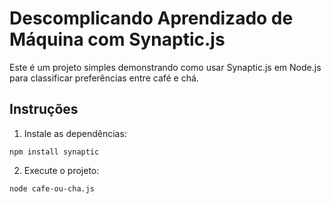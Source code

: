 # Descomplicando Aprendizado de Máquina com Synaptic.js

Este é um projeto simples demonstrando como usar Synaptic.js em Node.js para classificar preferências entre café e chá.

## Instruções

1. Instale as dependências:
```
npm install synaptic
```

2. Execute o projeto:
```
node cafe-ou-cha.js
```

